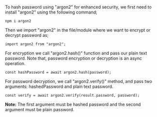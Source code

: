 To hash password using "argon2" for enhanced security, we first need to install "argon2" using the following command;

```
npm i argon2
```

Then we import "argon2" in the file/module where we want to encrypt or decrypt password as;

```
import argon2 from "argon2";
```

For encryption we call "argon2.hash()" function and pass our plain text password. Note that, password encryption or decryption is an async operation.

```
const hashPassword = await argon2.hash(password);
```

For password decryption, we call "argon2.verify()" method, and pass two arguments: hashedPassword and plain text password.

```
const verify = await argon2.verify(result.password, password);
```

**Note:** The first argument must be hashed password and the second argument must be plain password.
